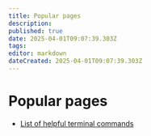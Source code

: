 ```yaml
---
title: Popular pages
description: 
published: true
date: 2025-04-01T09:07:39.303Z
tags: 
editor: markdown
dateCreated: 2025-04-01T09:07:39.303Z
---
```


# Popular pages

* [List of helpful terminal commands](/ubuntu/cli-cheatsheet)